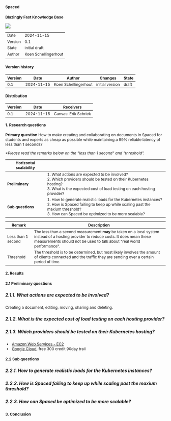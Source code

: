 <style>
* {
  font-size: 12px;
}
</style>

# Spaced <!-- omit in toc -->

## Blazingly Fast Knowledge Base <!-- omit in toc -->

![](../assets/spaced-2024-rich-text.png)

|         |                      |
| ------- | -------------------- |
| Date    | 2024-11-15           |
| Version | 0.1                  |
| State   | initial draft        |
| Author  | Koen Schellingerhout |
|         |                      |

<div style="page-break-after: always;"></div>

#### Version history <!-- omit in toc -->

| Version | Date       | Author               | Changes         | State |
| ------- | ---------- | -------------------- | --------------- | ----- |
| 0.1     | 2024-11-15 | Koen Schellingerhout | initial version | draft |


#### Distribution <!-- omit in toc -->

| Version | Date       | Receivers            |
| ------- | ---------- | -------------------- |
| 0.1     | 2024-11-15 | Canvas: Erik Schriek |


<div style="page-break-after: always;"></div>

###

#### 1. Research questions

**Primary question**
How to make creating and collaborating on documents in Spaced for students and experts as cheap as possible while maintaining a 99% reliable latency of less than 1 seconds?

_\*Please read the remarks below on the "less than 1 second" and "threshold"._

| Horizontal scalability |                                                                                                                                                                                                             |
| ---------------------- | ----------------------------------------------------------------------------------------------------------------------------------------------------------------------------------------------------------- |
| **Preliminary**        | 1. What actions are expected to be involved? <br> 2. Which providers should be tested on their Kubernetes hosting? <br> 3. What is the expected cost of load testing on each hosting provider?              |
| **Sub questions**      | 1. How to generate realistic loads for the Kubernetes instances? <br> 2. How is Spaced failing to keep up while scaling past the maxium threshold? <br> 3. How can Spaced be optimized to be more scalable? |

| Remark             | Description                                                                                                                                                                                                     |
| ------------------ | --------------------------------------------------------------------------------------------------------------------------------------------------------------------------------------------------------------- |
| Less than 1 second | The less than a second measurement **may** be taken on a local system instead of a hosting provider to reduce costs. It does mean these measurements should not be used to talk about "real world performance". |
| Threshold          | The threshold is to be determined, but most likely involves the amount of clients connected and the traffic they are sending over a certain period of time.                                                     |

<div style="page-break-after: always;"></div>

### 2. Results

#### 2.1 Preliminary questions

#####	2.1.1. What actions are expected to be involved?

Creating a document, editing, moving, sharing and deleting.

#####	2.1.2. What is the expected cost of load testing on each hosting provider?
#####	2.1.3. Which providers should be tested on their Kubernetes hosting?

- [Amazon Web Services - EC2](https://aws.amazon.com/ec2/)
- [Google Cloud](https://cloud.google.com/learn/what-is-a-virtual-private-server?hl=en), free 300 credit 90day trail

#### 2.2 Sub questions

#####	2.2.1. How to generate realistic loads for the Kubernetes instances?
#####	2.2.2. How is Spaced failing to keep up while scaling past the maxium threshold?
#####	2.2.3. How can Spaced be optimized to be more scalable?

### 3. Conclusion

